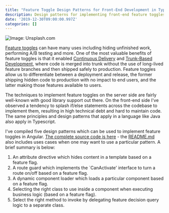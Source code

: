 ```yaml
---
title: "Feature Toggle Design Patterns for Front-End Development in Typescript"
description: Design patterns for implementing front-end feature toggles/flags in Angular.
date: '2019-12-30T09:00:00.997Z'
categories: []
---
```


![Image: Unsplash.com](https://images.unsplash.com/photo-1556217994-22de7face210?ixlib=rb-1.2.1&ixid=eyJhcHBfaWQiOjEyMDd9&auto=format&fit=crop&w=1236&q=80)

[Feature toggles](https://www.martinfowler.com/articles/feature-toggles.html) can have many uses including hiding unfinished work, performing A/B testing and more. One of the most valuable benefits of feature toggles is that it enabled [Continuous Delivery](https://aws.amazon.com/devops/continuous-delivery/) and [Trunk-Based Development](https://trunkbaseddevelopment.com/), where code is merged into trunk without the use of long-lived feature branches and then shipped safely to production. Feature toggles allow us to differentiate between a deployment and release, the former shipping hidden code to production with no impact to end users, and the latter making those features available to users.

The techniques to implement feature toggles on the server side are fairly well-known with good library support out there. On the front-end side I've observed a tendency to splash if/else statements across the codebase to implement them, resulting in high technical debt and hard to maintain code. The same principles and design patterns that apply in a language like Java also apply in Typescript. 

I've compiled five design patterns which can be used to implement feature toggles in Angular.  [The complete source code is here](https://github.com/Arsenalist/feature-toggles)  - the [README.md](https://github.com/Arsenalist/feature-toggles/blob/master/README.md) also includes uses cases when one may want to use a particular pattern.  A brief summary is below:

1. An attribute directive which hides content in a template based on a feature flag.
2. A route guard which implements the `CanActivate' interface to turn a route on/off based on a feature flag.
3. A dynamic component loader which loads a particular component based on a feature flag.
4. Selecting the right class to use inside a component when executing business logic (based on a feature flag).
5. Select the right method to invoke by delegating feature decision query logic to a separate class.